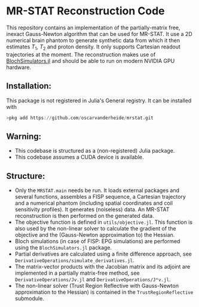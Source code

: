 # MR-STAT Reconstruction Code

This repository contains an implementation of the partially-matrix free, inexact Gauss-Newton algorithm that can be used for MR-STAT. It use a 2D numerical brain phantom to generate synthetic data from which it then estimates $T_1$, $T_2$ and proton density. It only supports Cartesian readout trajectories at the moment. The reconstruction makes use of [BlochSimulators.jl](https://github.com/oscarvanderheide/BlochSimulators.jl) and should be able to run on modern NVIDIA GPU hardware.

## Installation:

This package is not registered in Julia's General registry. It can be installed with

```julia
>pkg add https://github.com/oscarvanderheide/mrstat.git
```

## Warning:
- This codebase is structured as a (non-registered) Julia package. 
- This codebase assumes a CUDA device is available.

## Structure:
- Only the `MRSTAT.main` needs be run. It loads external packages and several functions, assembles a FISP sequence, a Cartesian trajectory and a numerical phantom (including spatial coordinates and coil sensitivity profiles). It generates (noiseless) data. An MR-STAT reconstruction is then performed on the generated data.
- The objective function is defined in `utils/objective.jl`. This function is also used by the non-linear solver to calculate the gradient of the objective and the (Gauss-Newton approximation to) the Hessian.
- Bloch simulations (in case of FISP: EPG simulations) are performed using the `BlochSimulators.jl` package. 
- Partial derivatives are calculated using a finite difference approach, see `DerivativeOperations/simulate_derivatives.jl`.
- The matrix-vector products with the Jacobian matrix and its adjoint are implemented in a partially matrix-free method, see `DerivativeOperations/Jv.jl` and `DerivativeOperations/Jᴴv.jl`.
- The non-linear solver (Trust Region Reflective with Gauss-Newton approximation to the Hessian) is contained in the `TrustRegionReflective` submodule.
